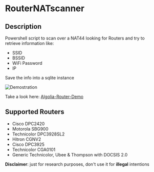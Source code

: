 # RouterNATscanner
## Description
Powershell script to scan over a NAT44 looking for Routers and try to retrieve information like: 
* SSID
* BSSID
* WiFi Password
* IP

Save the info into a sqlite instance

![Demostration](https://www.yuliamz.tech/images/portfolio/4-2.png)


Take a look here: [Algolia-Router-Demo](https://www.algolia.com/realtime-search-demo/givemedashit)


## Supported Routers

* Cisco DPC2420
* Motorola SBG900
* Technicolor DPC3928SL2
* Hitron CGNV2
* Cisco DPC3925
* Technicolor CGA0101
* Generic Technicolor, Ubee & Thompson with DOCSIS 2.0

**Disclaimer**: just for research purposes, don't use it for **illegal** intentions
 
